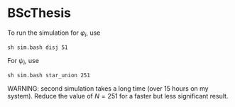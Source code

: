 # BScThesis

To run the simulation for $\varphi_i$, use
```
sh sim.bash disj 51
```
For $\psi_i$, use
```
sh sim.bash star_union 251
```
WARNING: second simulation takes a long time (over 15 hours on my system). Reduce the value of $N = 251$ for a faster but less significant result.
